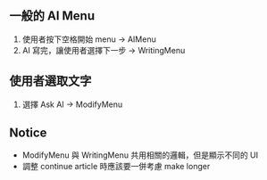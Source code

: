 ## 一般的 AI Menu

1. 使用者按下空格開始 menu -> AIMenu
2. AI 寫完，讓使用者選擇下一步 -> WritingMenu

## 使用者選取文字

1. 選擇 Ask AI -> ModifyMenu

## Notice

- ModifyMenu 與 WritingMenu 共用相關的邏輯，但是顯示不同的 UI
- 調整 continue article 時應該要一併考慮 make longer

